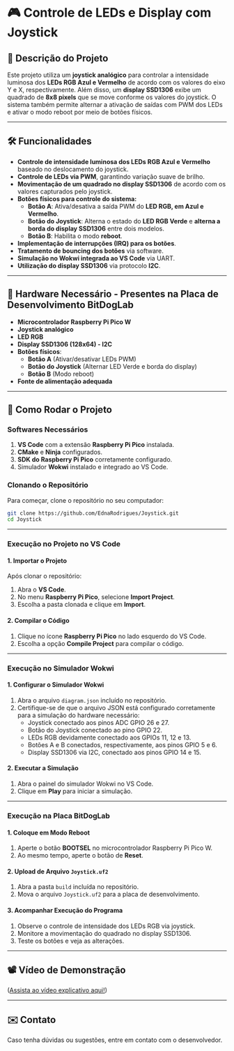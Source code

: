 # 🎮 Controle de LEDs e Display com Joystick

## 📌 Descrição do Projeto
Este projeto utiliza um **joystick analógico** para controlar a intensidade luminosa dos **LEDs RGB Azul e Vermelho** de acordo com os valores do eixo Y e X, respectivamente. Além disso, um **display SSD1306** exibe um quadrado de **8x8 pixels** que se move conforme os valores do joystick. O sistema também permite alternar a ativação de saídas com PWM dos LEDs e ativar o modo reboot por meio de botões físicos.

---

## 🛠️ Funcionalidades
- **Controle de intensidade luminosa dos LEDs RGB Azul e Vermelho** baseado no deslocamento do joystick.
- **Controle de LEDs via PWM**, garantindo variação suave de brilho.
- **Movimentação de um quadrado no display SSD1306** de acordo com os valores capturados pelo joystick.
- **Botões físicos para controle do sistema:**
  - **Botão A**: Ativa/desativa a saída PWM do **LED RGB, em Azul e Vermelho**.
  - **Botão do Joystick**: Alterna o estado do **LED RGB Verde** e **alterna a borda do display SSD1306** entre dois modelos.
  - **Botão B**: Habilita o modo **reboot**.
- **Implementação de interrupções (IRQ) para os botões**.
- **Tratamento de bouncing dos botões** via software.
- **Simulação no Wokwi integrada ao VS Code** via UART.
- **Utilização do display SSD1306** via protocolo **I2C**.

---

## 🔧 Hardware Necessário - Presentes na Placa de Desenvolvimento BitDogLab
- **Microcontrolador Raspberry Pi Pico W**
- **Joystick analógico**
- **LED RGB**
- **Display SSD1306 (128x64) - I2C**
- **Botões físicos**:
  - **Botão A** (Ativar/desativar LEDs PWM)
  - **Botão do Joystick** (Alternar LED Verde e borda do display)
  - **Botão B** (Modo reboot)
- **Fonte de alimentação adequada**

---

## 📌 Como Rodar o Projeto
### **Softwares Necessários**
1. **VS Code** com a extensão **Raspberry Pi Pico** instalada.
2. **CMake** e **Ninja** configurados.
3. **SDK do Raspberry Pi Pico** corretamente configurado.
4. Simulador **Wokwi** instalado e integrado ao VS Code.

### **Clonando o Repositório**
Para começar, clone o repositório no seu computador:
```bash
git clone https://github.com/EdnaRodrigues/Joystick.git
cd Joystick
```

---

### **Execução no Projeto no VS Code**

#### **1. Importar o Projeto**
Após clonar o repositório:
1. Abra o **VS Code**.
2. No menu **Raspberry Pi Pico**, selecione **Import Project**.
3. Escolha a pasta clonada e clique em **Import**.

#### **2. Compilar o Código**
1. Clique no ícone **Raspberry Pi Pico** no lado esquerdo do VS Code.
2. Escolha a opção **Compile Project** para compilar o código.

---

### **Execução no Simulador Wokwi**

#### **1. Configurar o Simulador Wokwi**
1. Abra o arquivo `diagram.json` incluído no repositório.
2. Certifique-se de que o arquivo JSON está configurado corretamente para a simulação do hardware necessário:
   - Joystick conectado aos pinos ADC GPIO 26 e 27.
   - Botão do Joystick conectado ao pino GPIO 22.
   - LEDs RGB devidamente conectado aos GPIOs 11, 12 e 13.
   - Botões A e B conectados, respectivamente, aos pinos GPIO 5 e 6.
   - Display SSD1306 via I2C, conectado aos pinos GPIO 14 e 15.

#### **2. Executar a Simulação**
1. Abra o painel do simulador Wokwi no VS Code.
2. Clique em **Play** para iniciar a simulação.

---

### **Execução na Placa BitDogLab**

#### **1. Coloque em Modo Reboot**
1. Aperte o botão **BOOTSEL** no microcontrolador Raspberry Pi Pico W.
2. Ao mesmo tempo, aperte o botão de **Reset**.

#### **2. Upload de Arquivo `Joystick.uf2`**
1. Abra a pasta `build` incluída no repositório.
2. Mova o arquivo `Joystick.uf2` para a placa de desenvolvimento.

#### **3. Acompanhar Execução do Programa**
1. Observe o controle de intensidade dos LEDs RGB via joystick.
2. Monitore a movimentação do quadrado no display SSD1306.
3. Teste os botões e veja as alterações.

---

## 📽️ Vídeo de Demonstração

([Assista ao vídeo explicativo aqui!](https://youtu.be/3fPkvJp3i28))

---

## ✉️ Contato
Caso tenha dúvidas ou sugestões, entre em contato com o desenvolvedor.
